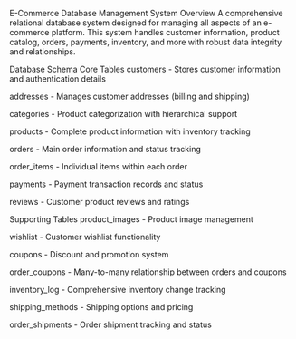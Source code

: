 E-Commerce Database Management System
Overview
A comprehensive relational database system designed for managing all aspects of an e-commerce platform. This system handles customer information, product catalog, orders, payments, inventory, and more with robust data integrity and relationships.

Database Schema
Core Tables
customers - Stores customer information and authentication details

addresses - Manages customer addresses (billing and shipping)

categories - Product categorization with hierarchical support

products - Complete product information with inventory tracking

orders - Main order information and status tracking

order_items - Individual items within each order

payments - Payment transaction records and status

reviews - Customer product reviews and ratings

Supporting Tables
product_images - Product image management

wishlist - Customer wishlist functionality

coupons - Discount and promotion system

order_coupons - Many-to-many relationship between orders and coupons

inventory_log - Comprehensive inventory change tracking

shipping_methods - Shipping options and pricing

order_shipments - Order shipment tracking and status
